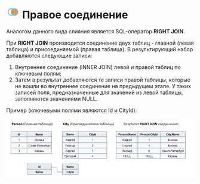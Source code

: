 # ![](../../../media/app/processors/transformation/joins-08.svg) Правое соединение

Аналогом данного вида слияния является SQL-оператор **RIGHT JOIN**.

При **RIGHT JOIN** производится соединение двух таблиц - главной (левая таблица) и присоединяемой (правая таблица). В результирующий набор добавляются следующие записи:
 
 1. Внутреннее соединение (INNER JOIN) левой и правой таблиц по ключевым полям;
 2. Затем в результат добавляются те записи правой таблицы, которые не вошли во внутреннее соединение на предыдущем этапе. У таких записей поля, предназначенные для значений из левой таблицы, заполняются значениями NULL.

Пример (ключевыми полями являются Id и CityId):

![](../../../media/app/processors/transformation/join/right-join-example-4.png)
